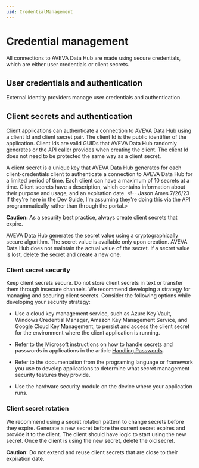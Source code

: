 ```yaml
---
uid: CredentialManagement
---
```


# Credential management

All connections to AVEVA Data Hub are made using secure credentials, which are either user credentials or client secrets.

## User credentials and authentication

External identity providers manage user credentials and authentication.

## Client secrets and authentication

Client applications can authenticate a connection to AVEVA Data Hub using a client Id and client secret pair. The client Id is the public identifier of the application. Client Ids are valid GUIDs that AVEVA Data Hub randomly generates or the API caller provides when creating the client. The client Id does not need to be protected the same way as a client secret.

A client secret is a unique key that AVEVA Data Hub generates for each client-credentials client to authenticate a connection to AVEVA Data Hub for a limited period of time. Each client can have a maximum of 10 secrets at a time. Client secrets have a description, which contains information about their purpose and usage, and an expiration date. <!-- Angela Flores 6/18/21 This would be a good place to link to the task topic for creating client credential clients. Also, why isn't this entire topic in that section of the documentation? It really seems to be about how client credentials work. --><!-- Jason Ames 7/26/23 If they're here in the Dev Guide, I'm assuming they're doing this via the API programmatically rather than through the portal.>

**Caution:** As a security best practice, always create client secrets that expire. 

AVEVA Data Hub generates the secret value using a cryptographically secure algorithm. The secret value is available only upon creation. AVEVA Data Hub does not maintain the actual value of the secret. If a secret value is lost, delete the secret and create a new one. 

### Client secret security

Keep client secrets secure. Do not store client secrets in text or transfer them through insecure channels. We recommend developing a strategy for managing and securing client secrets. Consider the following options while developing your security strategy:

- Use a cloud key management service, such as Azure Key Vault, Windows Credential Manager, Amazon Key Management Service, and Google Cloud Key Management, to persist and access the client secret for the environment where the client application is running.

- Refer to the Microsoft instructions on how to handle secrets and passwords in applications in the article [Handling Passwords](https://learn.microsoft.com/en-us/windows/win32/secbp/handling-passwords).

- Refer to the documentation from the programing language or framework you use to develop applications to determine what secret management security features they provide. 

- Use the hardware security module on the device where your application runs.

### Client secret rotation

We recommend using a secret rotation pattern to change secrets before they expire. Generate a new secret before the current secret expires and provide it to the client. The client should have logic to start using the new secret. Once the client is using the new secret, delete the old secret. 

**Caution:** Do not extend and reuse client secrets that are close to their expiration date. 
